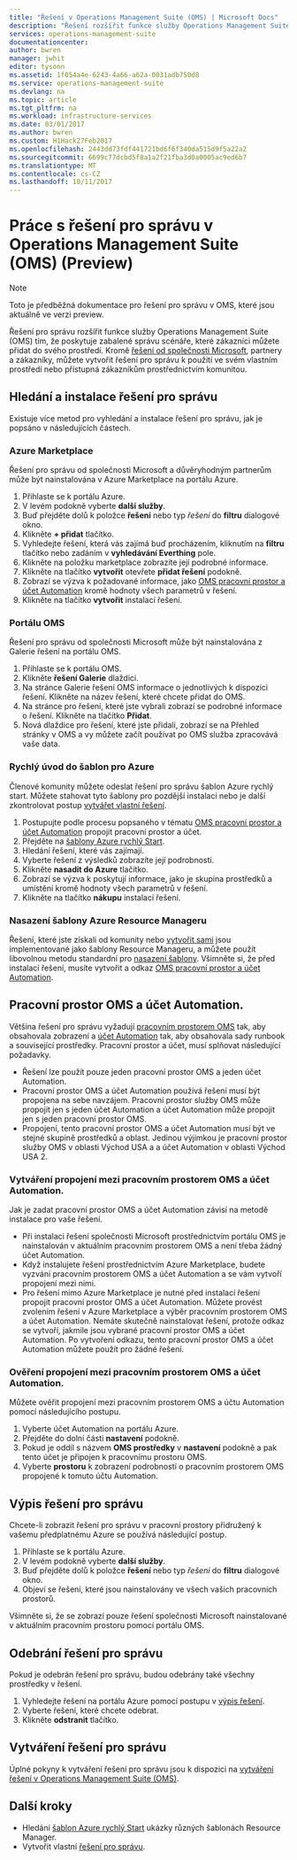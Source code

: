 ```yaml
---
title: "Řešení v Operations Management Suite (OMS) | Microsoft Docs"
description: "Řešení rozšířit funkce služby Operations Management Suite (OMS) tím, že poskytuje scénářů zabalené správy, které zákazníci mohou přidat do jejich pracovním prostorem OMS.  Tento článek poskytuje podrobné informace o tom, jak vlastní řešení vytvořené zákazníci a partneři."
services: operations-management-suite
documentationcenter: 
author: bwren
manager: jwhit
editor: tysonn
ms.assetid: 1f054a4e-6243-4a66-a62a-0031adb750d8
ms.service: operations-management-suite
ms.devlang: na
ms.topic: article
ms.tgt_pltfrm: na
ms.workload: infrastructure-services
ms.date: 03/01/2017
ms.author: bwren
ms.custom: H1Hack27Feb2017
ms.openlocfilehash: 2443dd73fdf441721bd6f6f340da515d9f5a22a2
ms.sourcegitcommit: 6699c77dcbd5f8a1a2f21fba3d0a0005ac9ed6b7
ms.translationtype: MT
ms.contentlocale: cs-CZ
ms.lasthandoff: 10/11/2017
---
```

# <a name="working-with-management-solutions-in-operations-management-suite-oms-preview"></a>Práce s řešení pro správu v Operations Management Suite (OMS) (Preview)
> [!NOTE]
> Toto je předběžná dokumentace pro řešení pro správu v OMS, které jsou aktuálně ve verzi preview.    
> 
> 

Řešení pro správu rozšířit funkce služby Operations Management Suite (OMS) tím, že poskytuje zabalené správu scénáře, které zákazníci můžete přidat do svého prostředí.  Kromě [řešení od společnosti Microsoft](../log-analytics/log-analytics-add-solutions.md), partnery a zákazníky, můžete vytvořit řešení pro správu k použití ve svém vlastním prostředí nebo přístupná zákazníkům prostřednictvím komunitou.

## <a name="finding-and-installing-management-solutions"></a>Hledání a instalace řešení pro správu
Existuje více metod pro vyhledání a instalace řešení pro správu, jak je popsáno v následujících částech.

### <a name="azure-marketplace"></a>Azure Marketplace
Řešení pro správu od společnosti Microsoft a důvěryhodným partnerům může být nainstalována v Azure Marketplace na portálu Azure.

1. Přihlaste se k portálu Azure.
2. V levém podokně vyberte **další služby**.
3. Buď přejděte dolů k položce **řešení** nebo typ *řešení* do **filtru** dialogové okno.
4. Klikněte **+ přidat** tlačítko.
5. Vyhledejte řešení, která vás zajímá buď procházením, kliknutím na **filtru** tlačítko nebo zadáním v **vyhledávání Everthing** pole.
6. Klikněte na položku marketplace zobrazíte její podrobné informace.
7. Klikněte na tlačítko **vytvořit** otevřete **přidat řešení** podokně.
8. Zobrazí se výzva k požadované informace, jako [OMS pracovní prostor a účet Automation](#oms-workspace-and-automation-account) kromě hodnoty všech parametrů v řešení.
9. Klikněte na tlačítko **vytvořit** instalací řešení.

### <a name="oms-portal"></a>Portálu OMS
Řešení pro správu od společnosti Microsoft může být nainstalována z Galerie řešení na portálu OMS.

1. Přihlaste se k portálu OMS.
2. Klikněte **řešení Galerie** dlaždici.
3. Na stránce Galerie řešení OMS informace o jednotlivých k dispozici řešení. Klikněte na název řešení, které chcete přidat do OMS.
4. Na stránce pro řešení, které jste vybrali zobrazí se podrobné informace o řešení. Klikněte na tlačítko **Přidat**.
5. Nová dlaždice pro řešení, které jste přidali, zobrazí se na Přehled stránky v OMS a vy můžete začít používat po OMS služba zpracovává vaše data.

### <a name="azure-quickstart-templates"></a>Rychlý úvod do šablon pro Azure
Členové komunity můžete odeslat řešení pro správu šablon Azure rychlý start.  Můžete stahovat tyto šablony pro pozdější instalaci nebo je další zkontrolovat postup [vytvářet vlastní řešení](#creating-a-solution).

1. Postupujte podle procesu popsaného v tématu [OMS pracovní prostor a účet Automation](#oms-workspace-and-automation-account) propojit pracovní prostor a účet.
2. Přejděte na [šablony Azure rychlý Start](https://azure.microsoft.com/documentation/templates/).  
3. Hledání řešení, které vás zajímají.
4. Vyberte řešení z výsledků zobrazíte její podrobnosti.
5. Klikněte **nasadit do Azure** tlačítko.
6. Zobrazí se výzva k poskytují informace, jako je skupina prostředků a umístění kromě hodnoty všech parametrů v řešení.
7. Klikněte na tlačítko **nákupu** instalací řešení.

### <a name="deploy-azure-resource-manager-template"></a>Nasazení šablony Azure Resource Manageru
Řešení, které jste získali od komunity nebo [vytvořit sami](#creating-a-solution) jsou implementované jako šablony Resource Manageru, a můžete použít libovolnou metodu standardní pro [nasazení šablony](../azure-resource-manager/resource-group-template-deploy-portal.md).  Všimněte si, že před instalací řešení, musíte vytvořit a odkaz [OMS pracovní prostor a účet Automation](#oms-workspace-and-automation-account).

## <a name="oms-workspace-and-automation-account"></a>Pracovní prostor OMS a účet Automation.
Většina řešení pro správu vyžadují [pracovním prostorem OMS](../log-analytics/log-analytics-manage-access.md) tak, aby obsahovala zobrazení a [účet Automation](../automation/automation-security-overview.md#automation-account-overview) tak, aby obsahovala sady runbook a související prostředky. Pracovní prostor a účet, musí splňovat následující požadavky.

* Řešení lze použít pouze jeden pracovní prostor OMS a jeden účet Automation.  
* Pracovní prostor OMS a účet Automation používá řešení musí být propojena na sebe navzájem. Pracovní prostor služby OMS může propojit jen s jeden účet Automation a účet Automation může propojit jen s jeden pracovní prostor OMS.
* Propojení, tento pracovní prostor OMS a účet Automation musí být ve stejné skupině prostředků a oblast.  Jedinou výjimkou je pracovní prostor služby OMS v oblasti Východ USA a a účet Automation v oblasti Východ USA 2.

### <a name="creating-a-link-between-an-oms-workspace-and-automation-account"></a>Vytváření propojení mezi pracovním prostorem OMS a účet Automation.
Jak je zadat pracovní prostor OMS a účet Automation závisí na metodě instalace pro vaše řešení.

* Při instalaci řešení společnosti Microsoft prostřednictvím portálu OMS je nainstalován v aktuálním pracovním prostorem OMS a není třeba žádný účet Automation.
* Když instalujete řešení prostřednictvím Azure Marketplace, budete vyzváni pracovním prostorem OMS a účet Automation a se vám vytvoří propojení mezi nimi.  
* Pro řešení mimo Azure Marketplace je nutné před instalací řešení propojit pracovní prostor OMS a účet Automation.  Můžete provést zvolením řešení v Azure Marketplace a výběr pracovním prostorem OMS a účet Automation.  Nemáte skutečně nainstalovat řešení, protože odkaz se vytvoří, jakmile jsou vybrané pracovní prostor OMS a účet Automation.  Po vytvoření odkazu, tento pracovní prostor OMS a účet Automation můžete použít pro žádné řešení. 

### <a name="verifying-the-link-between-an-oms-workspace-and-automation-account"></a>Ověření propojení mezi pracovním prostorem OMS a účet Automation.
Můžete ověřit propojení mezi pracovním prostorem OMS a účtu Automation pomocí následujícího postupu.

1. Vyberte účet Automation na portálu Azure.
2. Přejděte do dolní části **nastavení** podokně.
3. Pokud je oddíl s názvem **OMS prostředky** v **nastavení** podokně a pak tento účet je připojen k pracovnímu prostoru OMS.
4. Vyberte **prostoru** k zobrazení podrobností o pracovním prostorem OMS propojené k tomuto účtu Automation.

## <a name="listing-management-solutions"></a>Výpis řešení pro správu
Chcete-li zobrazit řešení pro správu v pracovní prostory přidružený k vašemu předplatnému Azure se používá následující postup.

1. Přihlaste se k portálu Azure.
2. V levém podokně vyberte **další služby**.
3. Buď přejděte dolů k položce **řešení** nebo typ *řešení* do **filtru** dialogové okno.
4. Objeví se řešení, které jsou nainstalovány ve všech vašich pracovních prostorů.

Všimněte si, že se zobrazí pouze řešení společnosti Microsoft nainstalované v aktuálním pracovním prostoru pomocí portálu OMS.

## <a name="removing-a-management-solution"></a>Odebrání řešení pro správu
Pokud je odebrán řešení pro správu, budou odebrány také všechny prostředky v řešení.  

1. Vyhledejte řešení na portálu Azure pomocí postupu v [výpis řešení](#listing-solutions).
2. Vyberte řešení, které chcete odebrat.
3. Klikněte **odstranit** tlačítko.

## <a name="creating-a-management-solution"></a>Vytváření řešení pro správu
Úplné pokyny k vytváření řešení pro správu jsou k dispozici na [vytváření řešení v Operations Management Suite (OMS)](operations-management-suite-solutions-creating.md). 

## <a name="next-steps"></a>Další kroky
* Hledání [šablon Azure rychlý Start](https://azure.microsoft.com/documentation/templates) ukázky různých šablonách Resource Manager.
* Vytvořit vlastní [řešení pro správu](operations-management-suite-solutions-creating.md).

